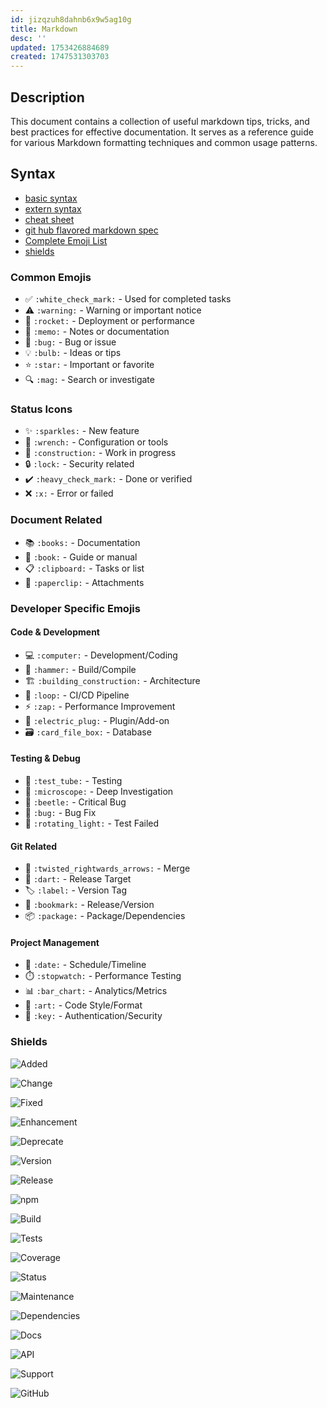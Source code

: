 ```yaml
---
id: jizqzuh8dahnb6x9w5ag10g
title: Markdown
desc: ''
updated: 1753426884689
created: 1747531303703
---
```


## Description
This document contains a collection of useful markdown tips, tricks, and best practices for effective documentation. It serves as a reference guide for various Markdown formatting techniques and common usage patterns.

## Syntax
- [basic syntax](https://www.markdownguide.org/basic-syntax/)
- [extern syntax](https://www.markdownguide.org/extended-syntax/)
- [cheat sheet](https://www.markdownguide.org/cheat-sheet/)
- [git hub flavored markdown spec](https://github.github.com/gfm/)
- [Complete Emoji List](https://github.com/ikatyang/emoji-cheat-sheet)
- [shields](https://shields.io/)


### Common Emojis
- ✅ `:white_check_mark:` - Used for completed tasks
- ⚠️ `:warning:` - Warning or important notice
- 🚀 `:rocket:` - Deployment or performance
- 📝 `:memo:` - Notes or documentation
- 🐛 `:bug:` - Bug or issue
- 💡 `:bulb:` - Ideas or tips
- ⭐ `:star:` - Important or favorite
- 🔍 `:mag:` - Search or investigate

### Status Icons
- ✨ `:sparkles:` - New feature
- 🔧 `:wrench:` - Configuration or tools
- 🚧 `:construction:` - Work in progress
- 🔒 `:lock:` - Security related
- ✔️ `:heavy_check_mark:` - Done or verified
- ❌ `:x:` - Error or failed

### Document Related
- 📚 `:books:` - Documentation
- 📖 `:book:` - Guide or manual
- 📋 `:clipboard:` - Tasks or list
- 📎 `:paperclip:` - Attachments

### Developer Specific Emojis
#### Code & Development
- 💻 `:computer:` - Development/Coding
- 🔨 `:hammer:` - Build/Compile
- 🏗️ `:building_construction:` - Architecture
- 🔁 `:loop:` - CI/CD Pipeline
- ⚡ `:zap:` - Performance Improvement
- 🔌 `:electric_plug:` - Plugin/Add-on
- 🗃️ `:card_file_box:` - Database

#### Testing & Debug
- 🧪 `:test_tube:` - Testing
- 🔬 `:microscope:` - Deep Investigation
- 🐞 `:beetle:` - Critical Bug
- 🐛 `:bug:` - Bug Fix
- 🚨 `:rotating_light:` - Test Failed

#### Git Related
- 🔀 `:twisted_rightwards_arrows:` - Merge
- 🎯 `:dart:` - Release Target
- 🏷️ `:label:` - Version Tag
- 🔖 `:bookmark:` - Release/Version
- 📦 `:package:` - Package/Dependencies

#### Project Management
- 📅 `:date:` - Schedule/Timeline
- ⏱️ `:stopwatch:` - Performance Testing
- 📊 `:bar_chart:` - Analytics/Metrics
- 🎨 `:art:` - Code Style/Format
- 🔑 `:key:` - Authentication/Security

### Shields
![Added](https://img.shields.io/badge/type-added-success)

![Change](https://img.shields.io/badge/type-changed-blueviolet)

![Fixed](https://img.shields.io/badge/type-fixed-yellow)

![Enhancement](https://img.shields.io/badge/type-enhancement-brightgreen)

![Deprecate](https://img.shields.io/badge/type-deprecated-inactive)

![Version](https://img.shields.io/badge/version-1.0.0-blue)

![Release](https://img.shields.io/badge/release-stable-green)

![npm](https://img.shields.io/npm/v/package-name)

![Build](https://img.shields.io/badge/build-passing-success)

![Tests](https://img.shields.io/badge/tests-100%25-brightgreen)

![Coverage](https://img.shields.io/badge/coverage-90%25-green)

![Status](https://img.shields.io/badge/status-active-success)

![Maintenance](https://img.shields.io/badge/maintained-yes-green)

![Dependencies](https://img.shields.io/badge/dependencies-up%20to%20date-brightgreen)

![Docs](https://img.shields.io/badge/docs-passing-success)

![API](https://img.shields.io/badge/API-stable-green)

![Support](https://img.shields.io/badge/support-active-brightgreen)

![GitHub](https://img.shields.io/badge/GitHub-181717?logo=github)





